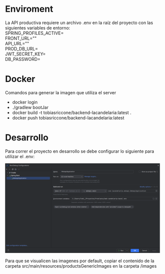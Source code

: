 # Enviroment
La API productiva requiere un archivo .env en la raíz del proyecto con las siguientes variables de entorno:  
SPRING_PROFILES_ACTIVE=  
FRONT_URL=""  
API_URL=""  
PROD_DB_URL=  
JWT_SECRET_KEY=  
DB_PASSWORD=

# Docker
Comandos para generar la imagen que utiliza el server
- docker login
- ./gradlew bootJar
- docker build -t tobiasriccone/backend-lacandelaria:latest .
- docker push tobiasriccone/backend-lacandelaria:latest

# Desarrollo
Para correr el proyecto en desarrollo se debe configurar lo siguiente para utilizar el .env:

![img.png](src/main/resources/readmeImages/img.png)

Para que se visualicen las imagenes por default, copiar el contenido de la carpeta src/main/resources/productsGenericImages en la carpeta /images